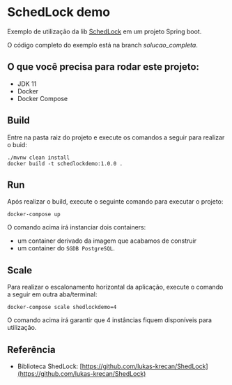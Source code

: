 # SchedLock demo

Exemplo de utilização da lib [SchedLock](https://github.com/lukas-krecan/ShedLock) em um projeto Spring boot.

O código completo do exemplo está na branch *solucao_completa*.

## O que você precisa para rodar este projeto:
* JDK 11
* Docker
* Docker Compose

## Build

Entre na pasta raiz do projeto e execute os comandos a seguir para realizar o buid:

```shell script
./mvnw clean install
docker build -t schedlockdemo:1.0.0 .
```

## Run

Após realizar o build, execute o seguinte comando para executar o projeto:

```shell script
docker-compose up
```

O comando acima irá instanciar dois containers:

* um container derivado da imagem que acabamos de construir 
* um container do `SGDB PostgreSQL`.

## Scale

Para realizar o escalonamento horizontal da aplicação, execute o comando a seguir em outra aba/terminal:

```shell script
docker-compose scale shedlockdemo=4
```

O comando acima irá garantir que 4 instâncias fiquem disponíveis para utilização.

## Referência

* Biblioteca ShedLock: [https://github.com/lukas-krecan/ShedLock](https://github.com/lukas-krecan/ShedLock)